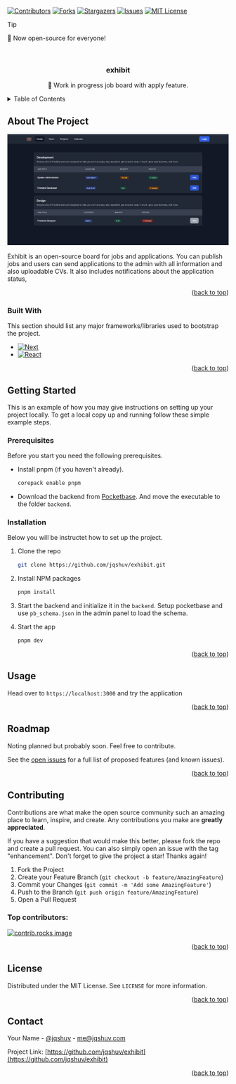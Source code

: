 <!-- Improved compatibility of back to top link: See: https://github.com/jqshuv/exhibit/pull/73 -->
<a id="readme-top"></a>
[![Contributors][contributors-shield]][contributors-url]
[![Forks][forks-shield]][forks-url]
[![Stargazers][stars-shield]][stars-url]
[![Issues][issues-shield]][issues-url]
[![MIT License][license-shield]][license-url]

> [!TIP]
> 🎉 Now open-source for everyone!

<!-- PROJECT LOGO -->
<br />
<div align="center">
  <!-- <a href="https://github.com/jqshuv/exhibit">
    <img src="images/logo.png" alt="Logo" width="80" height="80">
  </a> -->
  <h3 align="center">exhibit</h3>

  <p align="center">
    📇 Work in progress job board with apply feature.
    <!-- <br />
    <a href="https://github.com/jqshuv/exhibit"><strong>Explore the docs »</strong></a>
    <br />
    <br />
    <a href="https://github.com/jqshuv/exhibit">View Demo</a>
    ·
    <a href="https://github.com/jqshuv/exhibit/issues/new?labels=bug&template=bug-report---.md">Report Bug</a>
    ·
    <a href="https://github.com/jqshuv/exhibit/issues/new?labels=enhancement&template=feature-request---.md">Request Feature</a> -->
  </p>
</div>



<!-- TABLE OF CONTENTS -->
<details>
  <summary>Table of Contents</summary>
  <ol>
    <li>
      <a href="#about-the-project">About The Project</a>
      <ul>
        <li><a href="#built-with">Built With</a></li>
      </ul>
    </li>
    <li>
      <a href="#getting-started">Getting Started</a>
      <ul>
        <li><a href="#prerequisites">Prerequisites</a></li>
        <li><a href="#installation">Installation</a></li>
      </ul>
    </li>
    <li><a href="#usage">Usage</a></li>
    <li><a href="#roadmap">Roadmap</a></li>
    <li><a href="#contributing">Contributing</a></li>
    <li><a href="#license">License</a></li>
    <li><a href="#contact">Contact</a></li>
    <!-- <li><a href="#acknowledgments">Acknowledgments</a></li> -->
  </ol>
</details>



<!-- ABOUT THE PROJECT -->
## About The Project

[![Product Name Screen Shot][product-screenshot]](https://example.com)

Exhibit is an open-source board for jobs and applications. You can publish jobs and users can send applications to the admin with all information and also uploadable CVs. It also includes notifications about the application status, 

<p align="right">(<a href="#readme-top">back to top</a>)</p>



### Built With

This section should list any major frameworks/libraries used to bootstrap the project.

* [![Next][Next.js]][Next-url]
* [![React][React.js]][React-url]

<p align="right">(<a href="#readme-top">back to top</a>)</p>



<!-- GETTING STARTED -->
## Getting Started

This is an example of how you may give instructions on setting up your project locally.
To get a local copy up and running follow these simple example steps.

### Prerequisites

Before you start you need the following prerequisites.

- Install pnpm (if you haven't already).
    ```sh
    corepack enable pnpm
    ```

- Download the backend from [Pocketbase](https://github.com/pocketbase/pocketbase/releases/latest). And move the executable to the folder `backend`.

### Installation

Below you will be instructet how to set up the project.

1. Clone the repo
   ```sh
   git clone https://github.com/jqshuv/exhibit.git
   ```
2. Install NPM packages
   ```sh
   pnpm install
   ```
3. Start the backend and initialize it in the `backend`. Setup pocketbase and use `pb_schema.json` in the admin panel to load the schema.
   
4. Start the app
   ```sh
   pnpm dev
   ```

<p align="right">(<a href="#readme-top">back to top</a>)</p>



<!-- USAGE EXAMPLES -->
## Usage

Head over to `https://localhost:3000` and try the application

<p align="right">(<a href="#readme-top">back to top</a>)</p>



<!-- ROADMAP -->
## Roadmap

Noting planned but probably soon. Feel free to contribute.

See the [open issues](https://github.com/jqshuv/exhibit/issues) for a full list of proposed features (and known issues).

<p align="right">(<a href="#readme-top">back to top</a>)</p>



<!-- CONTRIBUTING -->
## Contributing

Contributions are what make the open source community such an amazing place to learn, inspire, and create. Any contributions you make are **greatly appreciated**.

If you have a suggestion that would make this better, please fork the repo and create a pull request. You can also simply open an issue with the tag "enhancement".
Don't forget to give the project a star! Thanks again!

1. Fork the Project
2. Create your Feature Branch (`git checkout -b feature/AmazingFeature`)
3. Commit your Changes (`git commit -m 'Add some AmazingFeature'`)
4. Push to the Branch (`git push origin feature/AmazingFeature`)
5. Open a Pull Request

### Top contributors:

<a href="https://github.com/jqshuv/exhibit/graphs/contributors">
  <img src="https://contrib.rocks/image?repo=jqshuv/exhibit" alt="contrib.rocks image" />
</a>

<p align="right">(<a href="#readme-top">back to top</a>)</p>



<!-- LICENSE -->
## License

Distributed under the MIT License. See `LICENSE` for more information.

<p align="right">(<a href="#readme-top">back to top</a>)</p>



<!-- CONTACT -->
## Contact

Your Name - [@jqshuv](https://twitter.com/jqshuv) - me@jqshuv.com

Project Link: [https://github.com/jqshuv/exhibit](https://github.com/jqshuv/exhibit)

<p align="right">(<a href="#readme-top">back to top</a>)</p>



<!-- ACKNOWLEDGMENTS -->
<!-- ## Acknowledgments

We ack

* [Choose an Open Source License](https://choosealicense.com)
* [Img Shields](https://shields.io)
* [Font Awesome](https://fontawesome.com)
* [React Icons](https://react-icons.github.io/react-icons/search) -->
<!-- 
<p align="right">(<a href="#readme-top">back to top</a>)</p> -->



<!-- MARKDOWN LINKS & IMAGES -->
<!-- https://www.markdownguide.org/basic-syntax/#reference-style-links -->
[contributors-shield]: https://img.shields.io/github/contributors/jqshuv/exhibit.svg?style=for-the-badge
[contributors-url]: https://github.com/jqshuv/exhibit/graphs/contributors
[forks-shield]: https://img.shields.io/github/forks/jqshuv/exhibit.svg?style=for-the-badge
[forks-url]: https://github.com/jqshuv/exhibit/network/members
[stars-shield]: https://img.shields.io/github/stars/jqshuv/exhibit.svg?style=for-the-badge
[stars-url]: https://github.com/jqshuv/exhibit/stargazers
[issues-shield]: https://img.shields.io/github/issues/jqshuv/exhibit.svg?style=for-the-badge
[issues-url]: https://github.com/jqshuv/exhibit/issues
[license-shield]: https://img.shields.io/github/license/jqshuv/exhibit.svg?style=for-the-badge
[license-url]: https://github.com/jqshuv/exhibit/blob/master/LICENSE.txt
[product-screenshot]: .github/screenshot.png
[Next.js]: https://img.shields.io/badge/next.js-000000?style=for-the-badge&logo=nextdotjs&logoColor=white
[Next-url]: https://nextjs.org/
[React.js]: https://img.shields.io/badge/React-20232A?style=for-the-badge&logo=react&logoColor=61DAFB
[React-url]: https://reactjs.org/
